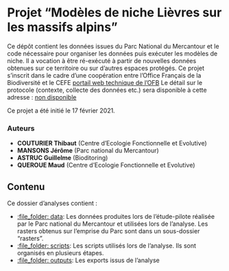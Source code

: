 <!-- README.md is generated from README.Rmd. Please edit that file -->

Projet “Modèles de niche Lièvres sur les massifs alpins”
========================================================

Ce dépôt contient les données issues du Parc National du Mercantour et
le code nécessaire pour organiser les données puis exécuter les modèles
de niche. Il a vocation à être ré-exécuté à partir de nouvelles données
obtenues sur ce territoire ou sur d’autres espaces protégés. Ce projet
s’inscrit dans le cadre d’une coopération entre l’Office Français de la
Biodiversité et le CEFE [portail web technique de
l’OFB](https://professionnels.ofb.fr/fr/node/400) Le détail sur le
protocole (contexte, collecte des données etc.) sera disponible à cette
adresse : [non disponible](https://)

Ce projet a été initié le 17 février 2021.

### Auteurs

-   **COUTURIER Thibaut** (Centre d’Ecologie Fonctionnelle et Evolutive)
-   **MANSONS Jérôme** (Parc national du Mercantour)
-   **ASTRUC Guillelme** (Bioditoring)
-   **QUEROUE Maud** (Centre d’Ecologie Fonctionnelle et Evolutive)

Contenu
-------

Ce dossier d’analyses contient :

-   [:file\_folder: data](./data): Les données produites lors de
    l’étude-pilote réalisée par le Parc national du Mercantour et
    utilisées lors de l’analyse. Les rasters obtenus sur l’emprise du
    Parc sont dans un sous-dossier “rasters”.
-   [:file\_folder: scripts](./scripts): Les scripts utilisés lors de
    l’analyse. Ils sont organisés en plusieurs étapes.
-   [:file\_folder: outputs](./outputs): Les exports issus de l’analyse
